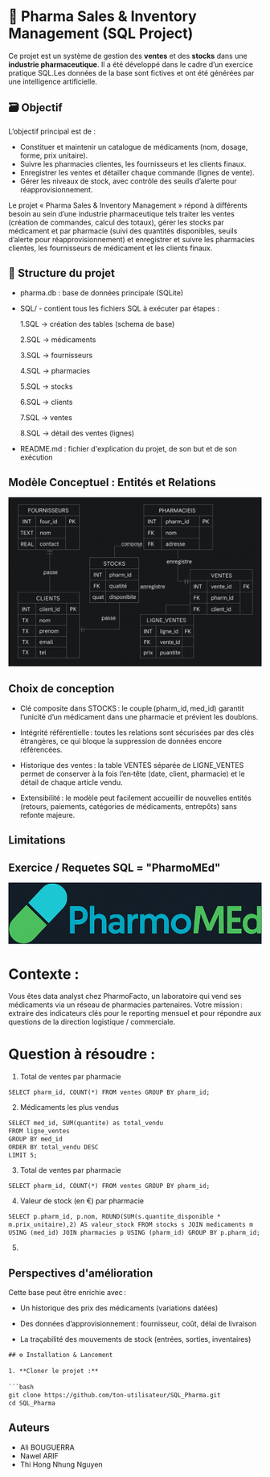 # 💊 Pharma Sales & Inventory Management (SQL Project)

Ce projet est un système de gestion des **ventes** et des **stocks** dans une **industrie pharmaceutique**. Il a été développé dans le cadre d’un exercice pratique SQL.Les données de la base sont fictives et ont été générées par une intelligence artificielle.

## 🗃️ Objectif

L’objectif principal est de :
- Constituer et maintenir un catalogue de médicaments (nom, dosage, forme, prix unitaire).
- Suivre les pharmacies clientes, les fournisseurs et les clients finaux.
- Enregistrer les ventes et détailler chaque commande (lignes de vente).
- Gérer les niveaux de stock, avec contrôle des seuils d’alerte pour réapprovisionnement.

Le projet « Pharma Sales & Inventory Management » répond à différents besoin au sein d’une industrie pharmaceutique tels traiter les ventes (création de commandes, calcul des totaux), gérer les stocks par médicament et par pharmacie (suivi des quantités disponibles, seuils d’alerte pour réapprovisionnement) et enregistrer et suivre les pharmacies clientes, les fournisseurs de médicament et les clients finaux.

## 📁 Structure du projet

- pharma.db : base de données principale (SQLite)

- SQL/ - contient tous les fichiers SQL à exécuter par étapes :

  1.SQL → création des tables (schema de base)

  2.SQL → médicaments

  3.SQL → fournisseurs

  4.SQL → pharmacies

  5.SQL → stocks
  
  6.SQL → clients

  7.SQL → ventes

  8.SQL → détail des ventes (lignes)

- README.md : fichier d'explication du projet, de son but et de son exécution

## Modèle Conceptuel : Entités et Relations

![](D-E-R.png)

## Choix de conception

- Clé composite dans STOCKS : le couple (pharm_id, med_id) garantit l’unicité d’un médicament dans une pharmacie et prévient les doublons.

- Intégrité référentielle : toutes les relations sont sécurisées par des clés étrangères, ce qui bloque la suppression de données encore référencées.

- Historique des ventes : la table VENTES séparée de LIGNE_VENTES permet de conserver à la fois l’en‑tête (date, client, pharmacie) et le détail de chaque article vendu.

- Extensibilité : le modèle peut facilement accueillir de nouvelles entités (retours, paiements, catégories de médicaments, entrepôts) sans refonte majeure.

## Limitations



## Exercice / Requetes SQL = "PharmoMEd"

![](PharmoMEd.png)


# Contexte : 
Vous êtes data analyst chez PharmoFacto, un laboratoire qui vend ses médicaments via un réseau de pharmacies partenaires.
Votre mission : extraire des indicateurs clés pour le reporting mensuel et pour répondre aux questions de la direction logistique / commerciale.

# Question à résoudre : 

1. Total de ventes par pharmacie
   
```
SELECT pharm_id, COUNT(*) FROM ventes GROUP BY pharm_id;
```

2. Médicaments les plus vendus

```
SELECT med_id, SUM(quantite) as total_vendu
FROM ligne_ventes
GROUP BY med_id
ORDER BY total_vendu DESC
LIMIT 5;
```

3. Total de ventes par pharmacie

```
SELECT pharm_id, COUNT(*) FROM ventes GROUP BY pharm_id;
```

4. Valeur de stock (en €) par pharmacie

```
SELECT p.pharm_id, p.nom, ROUND(SUM(s.quantite_disponible * m.prix_unitaire),2) AS valeur_stock FROM stocks s JOIN medicaments m USING (med_id) JOIN pharmacies p USING (pharm_id) GROUP BY p.pharm_id;
```

5.









## Perspectives d'amélioration 

Cette base peut être enrichie avec :

- Un historique des prix des médicaments (variations datées)

- Des données d’approvisionnement : fournisseur, coût, délai de livraison

- La traçabilité des mouvements de stock (entrées, sorties, inventaires)


```
## ⚙️ Installation & Lancement

1. **Cloner le projet :**

```bash
git clone https://github.com/ton-utilisateur/SQL_Pharma.git
cd SQL_Pharma
```



## Auteurs

- Ali BOUGUERRA
- Nawel ARIF
- Thi Hong Nhung Nguyen 








